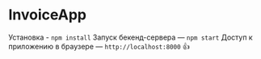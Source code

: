 # InvoiceApp

Установка - ```npm install```
Запуск бекенд-сервера — ```npm start```
Доступ к приложению в браузере — ```http://localhost:8000```
:+1:
